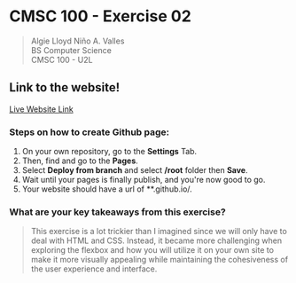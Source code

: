 # **CMSC 100 - Exercise 02**
> Algie Lloyd Niño A. Valles <br> BS Computer Science <br> CMSC 100 - U2L

## Link to the website!
[Live Website Link](https://iamalgie.github.io/valles-u2l-exercise02/)

### Steps on how to create Github page:
1. On your own repository, go to the **Settings** Tab.
2. Then, find and go to the **Pages**.
3. Select **Deploy from branch** and select **/root** folder then  **Save**.
4. Wait until your pages is finally publish, and you're now good to go.
5. Your website should have a url of **<github-username>.github.io/<repository-name>.

### What are your key takeaways from this exercise?
> This exercise is a lot trickier than I imagined since we will only have to deal with HTML and CSS. Instead, it became more challenging when exploring the flexbox and how you will utilize it on your own site to make it more visually appealing while maintaining the cohesiveness of the user experience and interface.